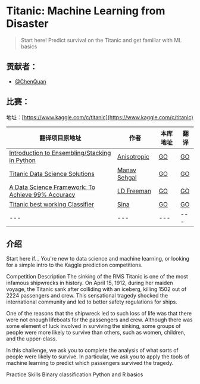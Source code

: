 # Titanic: Machine Learning from Disaster

>Start here! Predict survival on the Titanic and get familiar with ML basics

## 贡献者：

- [@ChenQuan](https://github.com/ChenQuan)


## 比赛：

地址：[https://www.kaggle.com/c/titanic](https://www.kaggle.com/c/titanic)

|翻译项目原地址|作者|本库地址|翻译|
|---|---|---|---|
|[Introduction to Ensembling/Stacking in Python](https://www.kaggle.com/arthurtok/introduction-to-ensembling-stacking-in-python)|[Anisotropic](https://www.kaggle.com/arthurtok)|[GO](introduction-to-ensembling-stacking-in-python.ipynb)|[GO](introduction-to-ensembling-stacking-in-python-cn.ipynb)|
|[Titanic Data Science Solutions](https://www.kaggle.com/startupsci/titanic-data-science-solutions)|[Manav Sehgal](https://www.kaggle.com/startupsci)|[GO]()|[GO]()|
|[ A Data Science Framework: To Achieve 99% Accuracy](https://www.kaggle.com/ldfreeman3/a-data-science-framework-to-achieve-99-accuracy)|[LD Freeman](https://www.kaggle.com/ldfreeman3)|[GO](a-data-science-framework-to-achieve-99-accuracy.ipynb)|[GO](a-data-science-framework-to-achieve-99-accuracy-cn.ipynb)|
|[Titanic best working Classifier](https://www.kaggle.com/sinakhorami/titanic-best-working-classifier)|[Sina](https://www.kaggle.com/sinakhorami)|[GO](titanic-best-working-classifier.ipynb)|[GO](titanic-best-working-classifier-cn.ipynb)|
| --- | --- | --- | --- |

## 介绍

Start here if...
You're new to data science and machine learning, or looking for a simple intro to the Kaggle prediction competitions.

Competition Description
The sinking of the RMS Titanic is one of the most infamous shipwrecks in history.  On April 15, 1912, during her maiden voyage, the Titanic sank after colliding with an iceberg, killing 1502 out of 2224 passengers and crew. This sensational tragedy shocked the international community and led to better safety regulations for ships.

One of the reasons that the shipwreck led to such loss of life was that there were not enough lifeboats for the passengers and crew. Although there was some element of luck involved in surviving the sinking, some groups of people were more likely to survive than others, such as women, children, and the upper-class.

In this challenge, we ask you to complete the analysis of what sorts of people were likely to survive. In particular, we ask you to apply the tools of machine learning to predict which passengers survived the tragedy.

Practice Skills
Binary classification
Python and R basics